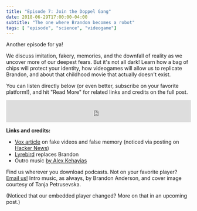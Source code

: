 ```yaml
---
title: "Episode 7: Join the Doppel Gang"
date: 2018-06-29T17:00:00-04:00
subtitle: "The one where Brandon becomes a robot"
tags: [ "episode", "science", "videogame"]
---
```


Another episode for ya!

We discuss imitation, fakery, memories, and the downfall of reality as we uncover more of our deepest fears. But it's not all dark! Learn how a bag of chips will protect your identity, how videogames will allow us to replicate Brandon, and about that childhood movie that actually doesn't exist.

You can listen directly below (or even better, subscribe on your favorite platform!), and hit "Read More" for related links and credits on the full post.

<p>
<iframe src="https://pinecast.com/player/fa6366d9-fde3-41d9-b9f1-13a4a5028434?theme=minimal" seamless height="60" style="border:0" class="pinecast-embed" frameborder="0" width="100%"></iframe>

<!--more-->

**Links and credits:**

- [Vox article](https://www.vox.com/science-and-health/2018/4/20/17109764/deepfake-ai-false-memory-psychology) on fake videos and false memory (noticed via posting on [Hacker News](https://news.ycombinator.com/item?id=16903485))
- [Lyrebird](https://lyrebird.ai/) replaces Brandon
- Outro music [by Alex Kehayias](https://soundcloud.com/hisdarkmaterials)

Find us wherever you download podcasts. Not on your favorite player? [Email us!](mailto:tangentspace@protonmail.com) Intro music, as always, by Brandon Anderson, and cover image courtesy of Tanja Petrusevska.

(Noticed that our embedded player changed? More on that in an upcoming post.)
